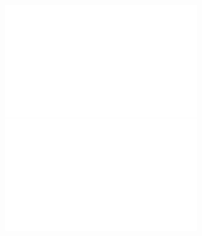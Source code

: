 ![](https://raw.githubusercontent.com/Michael-Durcholz/my-github-stats/main/generated/overview.svg#gh-light-mode-only)
![](https://raw.githubusercontent.com/Michael-Durcholz/my-github-stats/main/generated/languages.svg#gh-light-mode-only)
<!--
![](https://raw.githubusercontent.com/Michael-Durcholz/my-github-stats/main/generated/overview.svg#gh-dark-mode-only)
![](https://raw.githubusercontent.com/Michael-Durcholz/my-github-stats/main/generated/languages.svg#gh-dark-mode-only)
-->
<!--
**Michael-Durcholz/Michael-Durcholz** is a ✨ _special_ ✨ repository because its `README.md` (this file) appears on your GitHub profile.

Here are some ideas to get you started:

- 🔭 I’m currently working on ...
- 🌱 I’m currently learning ...
- 👯 I’m looking to collaborate on ...
- 🤔 I’m looking for help with ...
- 💬 Ask me about ...
- 📫 How to reach me: ...
- 😄 Pronouns: ...
- ⚡ Fun fact: ...
-->

